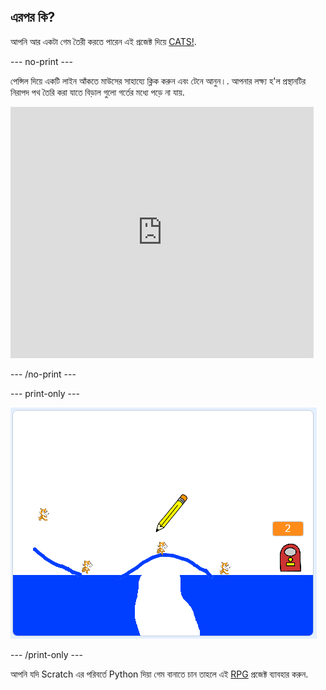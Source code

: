 ## এরপর কি?

আপনি আর একটা গেম তৈরী করতে পারেন এই প্রজেক্ট দিয়ে [CATS!](https://projects.raspberrypi.org/en/projects/cats?utm_source=pathway&utm_medium=whatnext&utm_campaign=projects).

\--- no-print \---

পেন্সিল দিয়ে একটি লাইন আঁকতে মাউসের সাহায্যে ক্লিক করুন এবং টেনে আনুন।. আপনার লক্ষ্য হ'ল প্রস্থানটির নিরাপদ পথ তৈরি করা যাতে বিড়াল গুলো গর্তের মধ্যে পড়ে না যায়.

<div class="scratch-preview">
  <iframe allowtransparency="true" width="485" height="402" src="https://scratch.mit.edu/projects/embed/253667883/?autostart=false" frameborder="0" scrolling="no"></iframe>
</div>

\--- /no-print \---

\--- print-only \---

![Cats finished](images/cats-finished.png)

\--- /print-only \---

আপনি যদি Scratch এর পরিবর্তে Python দিয়া গেম বানাতে চান তাহলে এই [RPG](https://projects.raspberrypi.org/en/projects/rpg?utm_source=pathway&utm_medium=whatnext&utm_campaign=projects) প্রজেক্ট ব্যাবহার করুন.